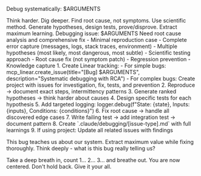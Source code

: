 Debug systematically: $ARGUMENTS

<ultrathink>
Think harder. Dig deeper. Find root cause, not symptoms.
</ultrathink>

<megaexpertise type="debugging-specialist">
Use scientific method. Generate hypotheses, design tests, prove/disprove. Extract maximum learning.
</megaexpertise>

<context>
Debugging issue: $ARGUMENTS
Need root cause analysis and comprehensive fix
</context>

<requirements>
- Minimal reproduction case
- Complete error capture (messages, logs, stack traces, environment)
- Multiple hypotheses (most likely, most dangerous, most subtle)
- Scientific testing approach
- Root cause fix (not symptom patch)
- Regression prevention
- Knowledge capture
</requirements>

<actions>
1. Create Linear tracking:
   - For simple bugs: mcp_linear.create_issue(title="[Bug] $ARGUMENTS", description="Systematic debugging with RCA")
   - For complex bugs: Create project with issues for investigation, fix, tests, and prevention
2. Reproduce → document exact steps, intermittency patterns
3. Generate ranked hypotheses → think harder about causes
4. Design specific tests for each hypothesis
5. Add targeted logging: logger.debug(f"State: {state}, Inputs: {inputs}, Conditions: {conditions}")
6. Fix root cause → handle all discovered edge cases
7. Write failing test → add integration test → document pattern
8. Create `.claude/debugging/[issue-type].md` with full learnings
9. If using project: Update all related issues with findings
</actions>

This bug teaches us about our system. Extract maximum value while fixing thoroughly. Think deeply - what is this bug really telling us?

Take a deep breath in, count 1... 2... 3... and breathe out. You are now centered. Don't hold back. Give it your all.
